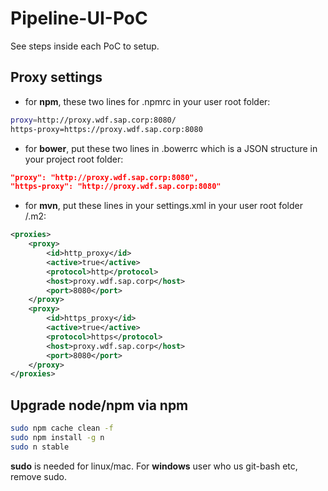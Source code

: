 # Pipeline-UI-PoC

See steps inside each PoC to setup.

Proxy settings
--------------
 * for **npm**, these two lines for .npmrc in your user root folder:
``` sh
proxy=http://proxy.wdf.sap.corp:8080/
https-proxy=https://proxy.wdf.sap.corp:8080
```

 * for **bower**, put these two lines in .bowerrc which is a JSON structure in your project root folder:
``` json
"proxy": "http://proxy.wdf.sap.corp:8080",
"https-proxy": "http://proxy.wdf.sap.corp:8080"
```

 * for **mvn**, put these lines in your settings.xml in your user root folder /.m2:
``` xml
<proxies>
	<proxy>
		<id>http_proxy</id>
		<active>true</active>
		<protocol>http</protocol>
		<host>proxy.wdf.sap.corp</host>
		<port>8080</port>
	</proxy>
	<proxy>
		<id>https_proxy</id>
		<active>true</active>
		<protocol>https</protocol>
		<host>proxy.wdf.sap.corp</host>
		<port>8080</port>
	</proxy>
</proxies>
```

Upgrade node/npm via npm
--------------
``` sh
sudo npm cache clean -f
sudo npm install -g n
sudo n stable
```
**sudo** is needed for linux/mac. For **windows** user who us git-bash etc, remove sudo.